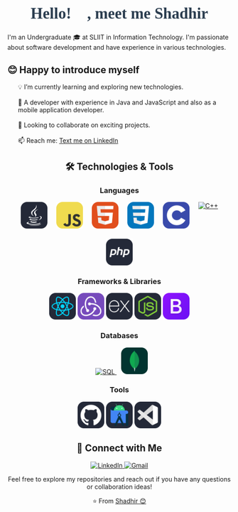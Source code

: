 <div align="center">
  <h1 style="font-family: 'Times New Roman', Times, serif; font-size: 2.5em; color: #2c3e50;">Hello! 👋, meet me Shadhir </h1>
  <div align="left">
  <p>I'm an Undergraduate 🎓 at SLIIT in Information Technology. I'm passionate about software development and have experience in various technologies.</p>
  </div>
</div>


  <h2>😊 Happy to introduce myself</h2>
  <div align="left">
  <ul style="list-style-type:none;">
    <li>💡 I’m currently learning and exploring new technologies.</li>
    <br>
    <li>💼 A developer with experience in Java and JavaScript and also as a mobile application developer.</li>
    <br>
    <li>👯 Looking to collaborate on exciting projects.</li>
    <br>
    <li>📫 Reach me: <a href="https://www.linkedin.com/in/shadhir-fawz-30739730a/">Text me on LinkedIn</a></li>
  </ul>
</div>

<div align="center">
  <h2>🛠️ Technologies & Tools</h2>

  <h3>Languages</h3>
  <div style="display: flex; justify-content: center; gap: 20px; flex-wrap: wrap;">
    <a href="https://www.java.com"><img src="https://raw.githubusercontent.com/tandpfun/skill-icons/main/icons/Java-Dark.svg" alt="Java" width="60" height="60"/></a>
    <a href="https://www.javascript.com"><img src="https://raw.githubusercontent.com/tandpfun/skill-icons/main/icons/JavaScript.svg" alt="JavaScript" width="60" height="60"/></a>
    <a href="https://developer.mozilla.org/en-US/docs/Web/HTML"><img src="https://raw.githubusercontent.com/tandpfun/skill-icons/main/icons/HTML.svg" alt="HTML5" width="60" height="60"/></a>
    <a href="https://developer.mozilla.org/en-US/docs/Web/CSS"><img src="https://raw.githubusercontent.com/tandpfun/skill-icons/main/icons/CSS.svg" alt="CSS3" width="60" height="60"/></a>
    <a href="https://www.iso.org/standard/74528.html"><img src="https://raw.githubusercontent.com/tandpfun/skill-icons/main/icons/C.svg" alt="C" width="60" height="60"/></a>
    <a href="http://www.stroustrup.com/C++.html"><img src="https://raw.githubusercontent.com/isocpp/logos/master/cpp_logo.png" alt="C++" width="60" height="60"/></a>
    <a href="https://www.php.net/"><img src="https://raw.githubusercontent.com/tandpfun/skill-icons/main/icons/PHP-Dark.svg" alt="PHP" width="60" height="60"/></a>
  </div>

  <h3>Frameworks & Libraries</h3>
  <p>
    <a href="https://reactjs.org"><img src="https://raw.githubusercontent.com/tandpfun/skill-icons/main/icons/React-Dark.svg" alt="React" width="60" height="60"/></a>
    <a href="https://redux.js.org"><img src="https://raw.githubusercontent.com/tandpfun/skill-icons/main/icons/Redux.svg" alt="Redux" width="60" height="60"/></a>
    <a href="https://expressjs.com"><img src="https://raw.githubusercontent.com/tandpfun/skill-icons/main/icons/ExpressJS-Dark.svg" alt="Express.js" width="60" height="60"/></a>
    <a href="https://nodejs.org/en"><img src="https://raw.githubusercontent.com/tandpfun/skill-icons/main/icons/NodeJS-Dark.svg" alt="Node.js" width="60" height="60"/></a>
    <a href="https://getbootstrap.com"><img src="https://raw.githubusercontent.com/tandpfun/skill-icons/main/icons/Bootstrap.svg" alt="Bootstrap" width="60" height="60"/>
</a>

  </p>

  <h3>Databases</h3>
  <p>
    <a href="https://www.mysql.com" style="margin: 0 10px;"><img src="https://cdn.jsdelivr.net/gh/devicons/devicon/icons/mysql/mysql-original-wordmark.svg" alt="SQL" width="60" height="60"/>
    <a href="https://www.mongodb.com/"><img src="https://raw.githubusercontent.com/tandpfun/skill-icons/main/icons/MongoDB.svg" alt="MongoDB" width="60" height="60"/></a>
  </p>

  <h3>Tools</h3>
  <p>
    <a href="https://github.com/ShadhirFawz"><img src="https://raw.githubusercontent.com/tandpfun/skill-icons/main/icons/Github-Dark.svg" alt="GitHub" width="60" height="60"/></a>
    <a href="https://developer.android.com/studio"><img src="https://raw.githubusercontent.com/tandpfun/skill-icons/main/icons/AndroidStudio-Dark.svg" alt="Android Studio" width="60" height="60"/></a>
    <a href="https://code.visualstudio.com/"><img src="https://raw.githubusercontent.com/tandpfun/skill-icons/main/icons/VSCode-Dark.svg" alt="Visual Studio" width="60" height="60"/></a>
  </p>
</div>

<div align="center">
  <h2>🔗 Connect with Me</h2>
  <p>
    <a href="https://www.linkedin.com/in/shadhir-fawz-30739730a/">
      <img src="https://img.shields.io/badge/LinkedIn-0077B5?style=for-the-badge&logo=linkedin&logoColor=white" alt="LinkedIn"/>
    </a>
     <a href="mailto:shadhirfawz19@gmail.com">
      <img src="https://img.shields.io/badge/Gmail-D14836?style=for-the-badge&logo=gmail&logoColor=white" alt="Gmail"/>
    </a>
  </p>
</div>

<div align="center">
  <p>Feel free to explore my repositories and reach out if you have any questions or collaboration ideas!</p>
  <p>⭐️ From <a href="https://github.com/ShadhirFawz">Shadhir 😊</a></p>
</div>

<!--
<div align="center">
  <h2>📝 Featured Projects</h2>
  <ul style="list-style-type:none;">
    <li><a href="https://github.com/your-github-username/project-1">Project 1</a>: Brief description of Project 1.</li>
    <li><a href="https://github.com/your-github-username/project-2">Project 2</a>: Brief description of Project 2.</li>
    <li><a href="https://github.com/your-github-username/project-3">Project 3</a>: Brief description of Project 3.</li>
  </ul>
</div>
--


